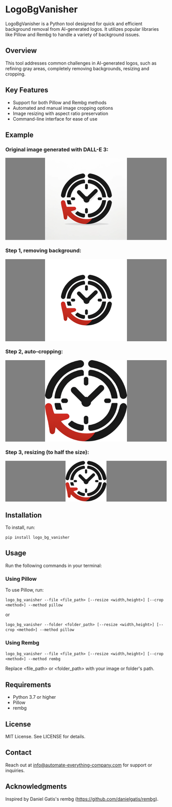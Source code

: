 # LogoBgVanisher
LogoBgVanisher is a Python tool designed for quick and efficient background removal from AI-generated logos. 
It utilizes popular libraries like Pillow and Rembg to handle a variety of background issues.

## Overview
This tool addresses common challenges in AI-generated logos, such as refining gray areas, 
completely removing backgrounds, resizing and cropping.

## Key Features
- Support for both Pillow and Rembg methods
- Automated and manual image cropping options
- Image resizing with aspect ratio preservation
- Command-line interface for ease of use

## Example
### Original image generated with DALL-E 3:
<p style="display: flex; align-items: center; justify-content: center; background-color: gray;">
  <img src="https://github.com/Automate-Everything-Company/logo_bg_vanisher/blob/main/examples/DALL-E_LOGO_ORIGINAL.png"  style="width: 256px; height: auto;"/>
</p>

### Step 1, removing background:
<p style="display: flex; align-items: center; justify-content: center; background-color: gray;">
  <img src="https://github.com/Automate-Everything-Company/logo_bg_vanisher/blob/main/examples/DALL-E_LOGO_ORIGINAL_converted_pillow.png"  style="width: 256px; height: auto;"/>
</p>

### Step 2, auto-cropping:
<p style="display: flex; align-items: center; justify-content: center; background-color: gray;">
  <img src="https://github.com/Automate-Everything-Company/logo_bg_vanisher/blob/main/examples/DALL-E_LOGO_ORIGINAL_converted_pillow_cropped.png"  style="width: 256px; height: auto;"/>
</p>

### Step 3, resizing (to half the size):
<p style="display: flex; align-items: center; justify-content: center; background-color: gray;">
  <img src="https://github.com/Automate-Everything-Company/logo_bg_vanisher/blob/main/examples/DALL-E_LOGO_ORIGINAL_converted_pillow_scaled_cropped.png"  style="width: 128px; height: auto; "/>
</p>

## Installation
To install, run: 
```shell
pip install logo_bg_vanisher
```

## Usage
Run the following commands in your terminal:

### Using Pillow
To use Pillow, run: 
```shell
logo_bg_vanisher --file <file_path> [--resize <width,height>] [--crop <method>] --method pillow
```
or
```shell
logo_bg_vanisher --folder <folder_path> [--resize <width,height>] [--crop <method>] --method pillow
```

### Using Rembg
```shell
logo_bg_vanisher --file <file_path> [--resize <width,height>] [--crop <method>] --method rembg
```

Replace <file_path> or <folder_path> with your image or folder's path. 


## Requirements
- Python 3.7 or higher
- Pillow
- rembg

## License
MIT License. See LICENSE for details.

## Contact
Reach out at info@automate-everything-company.com for support or inquiries.

## Acknowledgments
Inspired by Daniel Gatis's rembg (https://github.com/danielgatis/rembg).
